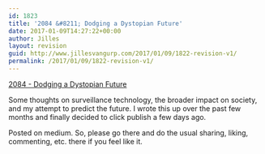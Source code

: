 ```yaml
---
id: 1823
title: '2084 &#8211; Dodging a Dystopian Future'
date: 2017-01-09T14:27:22+00:00
author: Jilles
layout: revision
guid: http://www.jillesvangurp.com/2017/01/09/1822-revision-v1/
permalink: /2017/01/09/1822-revision-v1/
---
```

[2084 - Dodging a Dystopian Future](https://medium.com/@jillesvangurp_30276/2084-ecbf9c9fd973#.kg2jvqwz6)

Some thoughts on surveillance technology, the broader impact on society, and my attempt to predict the future. I wrote this up over the past few months and finally decided to click publish a few days ago. 

Posted on medium. So, please go there and do the usual sharing, liking, commenting, etc. there if you feel like it.

